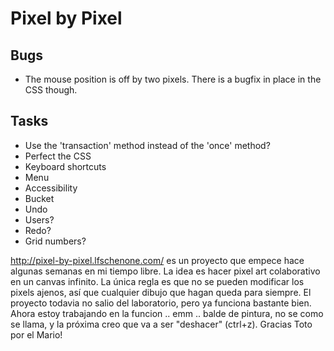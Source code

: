 Pixel by Pixel
==============

Bugs
----
* The mouse position is off by two pixels. There is a bugfix in place in the CSS though.

Tasks
-----
* Use the 'transaction' method instead of the 'once' method?
* Perfect the CSS
* Keyboard shortcuts
* Menu
* Accessibility
* Bucket
* Undo
* Users?
* Redo?
* Grid numbers?


http://pixel-by-pixel.lfschenone.com/ es un proyecto que empece hace algunas semanas en mi tiempo libre. La idea es hacer pixel art colaborativo en un canvas infinito. La única regla es que no se pueden modificar los pixels ajenos, así que cualquier dibujo que hagan queda para siempre.
El proyecto todavia no salio del laboratorio, pero ya funciona bastante bien. Ahora estoy trabajando en la funcion .. emm .. balde de pintura, no se como se llama, y la próxima creo que va a ser "deshacer" (ctrl+z).
Gracias Toto por el Mario!